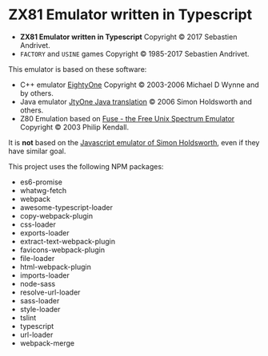 # ZX81 Emulator written in Typescript

* **ZX81 Emulator written in Typescript** Copyright &copy; 2017 Sebastien Andrivet.
* `FACTORY` and `USINE` games Copyright &copy; 1985-2017 Sebastien Andrivet.

This emulator is based on these software:

* C++ emulator [EightyOne](https://sourceforge.net/projects/eightyone-sinclair-emulator/) Copyright &copy; 2003-2006 Michael D Wynne and by others.
* Java emulator [JtyOne Java translation](http://www.zx81stuff.org.uk/zx81/JtyOne.1.3.src.zip) &copy; 2006 Simon Holdsworth and others.
* Z80 Emulation based on [Fuse - the Free Unix Spectrum Emulator](http://fuse-emulator.sourceforge.net) Copyright &copy; 2003 Philip Kendall.
                                                                                                        
It is **not** based on the [Javascript emulator of Simon Holdsworth](http://www.zx81stuff.org.uk/zx81/jtyone.html), even if they have similar goal.
 
This project uses the following NPM packages:

* es6-promise
* whatwg-fetch
* webpack
* awesome-typescript-loader
* copy-webpack-plugin
* css-loader
* exports-loader
* extract-text-webpack-plugin
* favicons-webpack-plugin
* file-loader
* html-webpack-plugin
* imports-loader
* node-sass
* resolve-url-loader
* sass-loader
* style-loader
* tslint
* typescript
* url-loader
* webpack-merge

